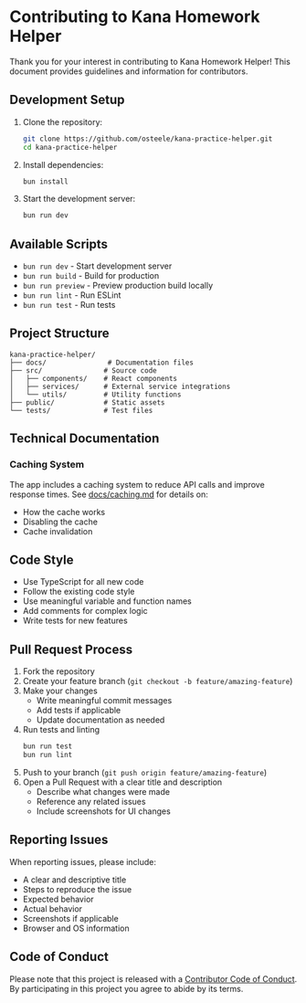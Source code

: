 # Contributing to Kana Homework Helper

Thank you for your interest in contributing to Kana Homework Helper! This document provides guidelines and information for contributors.

## Development Setup

1. Clone the repository:
   ```bash
   git clone https://github.com/osteele/kana-practice-helper.git
   cd kana-practice-helper
   ```

2. Install dependencies:
   ```bash
   bun install
   ```

3. Start the development server:
   ```bash
   bun run dev
   ```

## Available Scripts

- `bun run dev` - Start development server
- `bun run build` - Build for production
- `bun run preview` - Preview production build locally
- `bun run lint` - Run ESLint
- `bun run test` - Run tests

## Project Structure

```
kana-practice-helper/
├── docs/               # Documentation files
├── src/               # Source code
│   ├── components/    # React components
│   ├── services/      # External service integrations
│   └── utils/         # Utility functions
├── public/            # Static assets
└── tests/             # Test files
```

## Technical Documentation

### Caching System

The app includes a caching system to reduce API calls and improve response times. See [docs/caching.md](docs/caching.md) for details on:
- How the cache works
- Disabling the cache
- Cache invalidation

## Code Style

- Use TypeScript for all new code
- Follow the existing code style
- Use meaningful variable and function names
- Add comments for complex logic
- Write tests for new features

## Pull Request Process

1. Fork the repository
2. Create your feature branch (`git checkout -b feature/amazing-feature`)
3. Make your changes
   - Write meaningful commit messages
   - Add tests if applicable
   - Update documentation as needed
4. Run tests and linting
   ```bash
   bun run test
   bun run lint
   ```
5. Push to your branch (`git push origin feature/amazing-feature`)
6. Open a Pull Request with a clear title and description
   - Describe what changes were made
   - Reference any related issues
   - Include screenshots for UI changes

## Reporting Issues

When reporting issues, please include:
- A clear and descriptive title
- Steps to reproduce the issue
- Expected behavior
- Actual behavior
- Screenshots if applicable
- Browser and OS information

## Code of Conduct

Please note that this project is released with a [Contributor Code of Conduct](CODE_OF_CONDUCT.md). By participating in this project you agree to abide by its terms.
